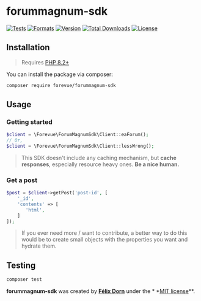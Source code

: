 # forummagnum-sdk

[![Tests](https://github.com/forevue/forummagnum-sdk/actions/workflows/tests.yml/badge.svg?branch=main)](https://github.com/forevue/forummagnum-sdk/actions/workflows/tests.yml)
[![Formats](https://github.com/forevue/forummagnum-sdk/actions/workflows/formats.yml/badge.svg?branch=main)](https://github.com/forevue/forummagnum-sdk/actions/workflows/formats.yml)
[![Version](https://poser.pugx.org/forevue/forummagnum-sdk/version)](//packagist.org/packages/forevue/forummagnum-sdk)
[![Total Downloads](https://poser.pugx.org/forevue/forummagnum-sdk/downloads)](//packagist.org/packages/forevue/forummagnum-sdk)
[![License](https://poser.pugx.org/forevue/forummagnum-sdk/license)](//packagist.org/packages/forevue/forummagnum-sdk)

## Installation

> Requires [PHP 8.2+](https://php.net/releases)

You can install the package via composer:

```bash
composer require forevue/forummagnum-sdk
```

## Usage

### Getting started

```php
$client = \Forevue\ForumMagnumSdk\Client::eaForum();
// Or,
$client = \Forevue\ForumMagnumSdk\Client::lessWrong();
```

> This SDK doesn't include any caching mechanism, but **cache responses**, especially resource heavy ones. **Be a nice
human.**

### Get a post

```php
$post = $client->getPost('post-id', [
    '_id',
    'contents' => [
       'html',
    ]
]);
```

> If you ever need more / want to contribute, a better way to do this would be to create small objects with the
> properties you want and hydrate them.

## Testing

```bash
composer test
```

**forummagnum-sdk** was created by **[Félix Dorn](https://forevue.fr)** under the *
*[MIT license](https://opensource.org/licenses/MIT)**.
